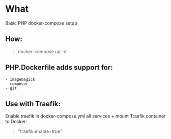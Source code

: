 # What
Basic PHP docker-compose setup

## How: 
> docker-compose up -d

## PHP.Dockerfile adds support for:
```
- imagemagick
- composer
- git
```
## Use with Traefik: 
Enable traefik in docker-compose.yml all services + mount Traefik container to Docker: 
> "traefik.enable=true"